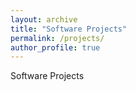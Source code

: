 ```yaml
---
layout: archive
title: "Software Projects"
permalink: /projects/
author_profile: true
---
```


Software Projects
